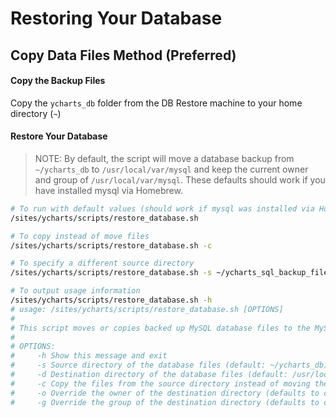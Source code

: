 # Restoring Your Database

## Copy Data Files Method (Preferred)
#### Copy the Backup Files
Copy the `ycharts_db` folder from the DB Restore machine to your home directory (`~`)

#### Restore Your Database
> NOTE: By default, the script will move a database backup from `~/ycharts_db` to
> `/usr/local/var/mysql` and keep the current owner and group of `/usr/local/var/mysql`.
> These defaults should work if you have installed mysql via Homebrew.

```bash
# To run with default values (should work if mysql was installed via Homebrew)
/sites/ycharts/scripts/restore_database.sh

# To copy instead of move files
/sites/ycharts/scripts/restore_database.sh -c

# To specify a different source directory
/sites/ycharts/scripts/restore_database.sh -s ~/ycharts_sql_backup_files

# To output usage information
/sites/ycharts/scripts/restore_database.sh -h
# usage: /sites/ycharts/scripts/restore_database.sh [OPTIONS]
#
# This script moves or copies backed up MySQL database files to the MySQL database folder
#
# OPTIONS:
#     -h Show this message and exit
#     -s Source directory of the database files (default: ~/ycharts_db)
#     -d Destination directory of the database files (default: /usr/local/var/mysql)
#     -c Copy the files from the source directory instead of moving them
#     -o Override the owner of the destination directory (defaults to current owner)
#     -g Override the group of the destination directory (defaults to current group)

```